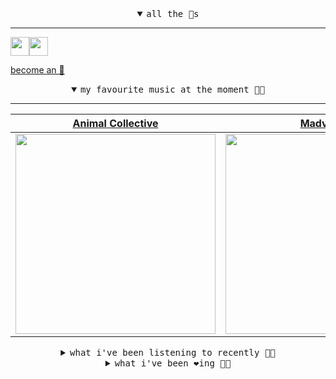 <details open>

<summary align="center"><samp>all the 🥚s</samp></summary>
<hr />

<a href="https://github.com/pvinis"><img src="https://avatars.githubusercontent.com/u/100233?s=90&v=4" width="30" height="30" /><a href="https://github.com/maxPugh"><img src="https://avatars.githubusercontent.com/u/46350013?s=90&u=52a601eaa2d272b35477d096fe782ebf0a8a1f68&v=4" width="30" height="30" />

<samp><a href="https://github.com/bitttttten/bitttttten/stargazers">become an 🥚</a></samp>

</details>

<details open>

<summary align="center"><samp>my favourite music at the moment 🎵🎶</samp></summary>
<hr />

<!-- toc -->

| [Animal Collective](https://open.spotify.com/artist/4kwxTgCKMipBKhSnEstNKj)                                                                                      | [Madvillain](https://open.spotify.com/artist/2aoFQUeHD1U7pL098lRsDU)                                                                                             | [Four Tet](https://open.spotify.com/artist/7Eu1txygG6nJttLHbZdQOh)                                                                                               | [Burial](https://open.spotify.com/artist/0uCCBpmg6MrPb1KY2msceF)                                                                                                 |
| ---------------------------------------------------------------------------------------------------------------------------------------------------------------- | ---------------------------------------------------------------------------------------------------------------------------------------------------------------- | ---------------------------------------------------------------------------------------------------------------------------------------------------------------- | ---------------------------------------------------------------------------------------------------------------------------------------------------------------- |
| [<img src="https://i.scdn.co/image/ab6761610000e5ebb6998f7a38a091049a329ab3" width="320" height="auto">](https://open.spotify.com/artist/4kwxTgCKMipBKhSnEstNKj) | [<img src="https://i.scdn.co/image/9d7ed68679a970b86faaea230d16334baba5ed4b" width="320" height="auto">](https://open.spotify.com/artist/2aoFQUeHD1U7pL098lRsDU) | [<img src="https://i.scdn.co/image/ab6761610000e5eb84e29d09b4917bec2700a0d7" width="320" height="auto">](https://open.spotify.com/artist/7Eu1txygG6nJttLHbZdQOh) | [<img src="https://i.scdn.co/image/ab6761610000e5eb4be7334b7aed9ca32a732aeb" width="320" height="auto">](https://open.spotify.com/artist/0uCCBpmg6MrPb1KY2msceF) |

<!-- tocstop -->

</details>

<details>

<summary align="center"><samp>what i've been listening to recently 🎵🎶</samp></summary>
<hr />

<!-- toc -->

| [All Good<br />Illa J](https://open.spotify.com/track/6EaNEcInL9XVCBNSdrlmDI)                                                                                   | [Quite Buttery (Feat. MF Doom)<br />Count Bass D](https://open.spotify.com/track/5oZSgX8TBq8kYju3fHUCha)                                                        | [Grown Man Sport<br />Pete Rock, InI](https://open.spotify.com/track/6dRj771QZr0KOQVwaB6ykM)                                                                    | [(How Could Anybody) Feel at H…<br />Open Mike Eagle](https://open.spotify.com/track/0V6QNE31BWyMuiKlvDRnE9)                                                    |
| --------------------------------------------------------------------------------------------------------------------------------------------------------------- | --------------------------------------------------------------------------------------------------------------------------------------------------------------- | --------------------------------------------------------------------------------------------------------------------------------------------------------------- | --------------------------------------------------------------------------------------------------------------------------------------------------------------- |
| [<img src="https://i.scdn.co/image/ab6761610000e5eb07f77a347a5a2df5285573de" width="320" height="auto">](https://open.spotify.com/track/6EaNEcInL9XVCBNSdrlmDI) | [<img src="https://i.scdn.co/image/ab6761610000e5eb865bfdf502e53a1fb24b7ad4" width="320" height="auto">](https://open.spotify.com/track/5oZSgX8TBq8kYju3fHUCha) | [<img src="https://i.scdn.co/image/ab6761610000e5ebeec4209972c20ba63730bb00" width="320" height="auto">](https://open.spotify.com/track/6dRj771QZr0KOQVwaB6ykM) | [<img src="https://i.scdn.co/image/ab6761610000e5eb46e637883d0b1979cce043e0" width="320" height="auto">](https://open.spotify.com/track/0V6QNE31BWyMuiKlvDRnE9) |

<!-- tocstop -->

</details>

<details>

<summary align="center"><samp>what i've been ❤️ing 🎵🎶</samp></summary>
<hr />

<!-- toc -->

| [I Want Wind to Blow<br />The Microphones](https://open.spotify.com/album/6QYoRO2sXThCORAifrP4Bl)                                                               | [What Has Happened<br />Tonstartssbandht](https://open.spotify.com/album/605bdzgFy9TSUCMkgjesoi)                                                                | [Body Studies<br />MMOTHS](https://open.spotify.com/album/2TpPgMokVnUNHWdIFIRtuH)                                                                               | [Kill V. Maim<br />Grimes](https://open.spotify.com/album/7J84ixPVFehy6FcLk8rhk3)                                                                               |
| --------------------------------------------------------------------------------------------------------------------------------------------------------------- | --------------------------------------------------------------------------------------------------------------------------------------------------------------- | --------------------------------------------------------------------------------------------------------------------------------------------------------------- | --------------------------------------------------------------------------------------------------------------------------------------------------------------- |
| [<img src="https://i.scdn.co/image/ab67616d0000b27300c91ccec6800014b8513717" width="320" height="auto">](https://open.spotify.com/album/6QYoRO2sXThCORAifrP4Bl) | [<img src="https://i.scdn.co/image/ab67616d0000b2732b1bd17bf40dc80480164aa0" width="320" height="auto">](https://open.spotify.com/album/605bdzgFy9TSUCMkgjesoi) | [<img src="https://i.scdn.co/image/ab67616d0000b2735464c275b4590da4cf08b2a7" width="320" height="auto">](https://open.spotify.com/album/2TpPgMokVnUNHWdIFIRtuH) | [<img src="https://i.scdn.co/image/ab67616d0000b2734f1235383b41920e64b00a78" width="320" height="auto">](https://open.spotify.com/album/7J84ixPVFehy6FcLk8rhk3) |

<!-- tocstop -->

</details>
